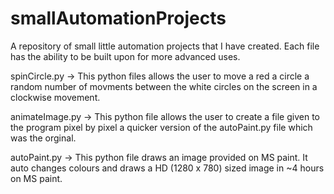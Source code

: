 # smallAutomationProjects
A repository of small little automation projects that I have created. Each file has the ability to be built upon for more advanced uses. 

spinCircle.py -> This python files allows the user to move a red a circle a random number of movments between the white circles on the screen in a clockwise movement. 

animateImage.py -> This python file allows the user to create a file given to the program pixel by pixel a quicker version of the autoPaint.py file which was the 
orginal. 

autoPaint.py -> This python file draws an image provided on MS paint. It auto changes colours and draws a HD (1280 x 780) sized image in ~4 hours on MS paint. 
